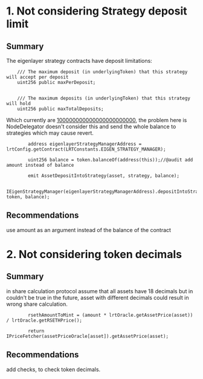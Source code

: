 # 1. Not considering Strategy deposit limit
## Summary
The eigenlayer strategy contracts have deposit limitations:
```solidity
    /// The maximum deposit (in underlyingToken) that this strategy will accept per deposit
    uint256 public maxPerDeposit;


    /// The maximum deposits (in underlyingToken) that this strategy will hold
    uint256 public maxTotalDeposits;
```
Which currently are [100000000000000000000000](https://etherscan.io/address/0x54945180dB7943c0ed0FEE7EdaB2Bd24620256bc#readProxyContract#F3), the problem here is NodeDelegator doesn't consider this and send the whole balance to strategies which may cause revert.
```solidity
        address eigenlayerStrategyManagerAddress = lrtConfig.getContract(LRTConstants.EIGEN_STRATEGY_MANAGER);

        uint256 balance = token.balanceOf(address(this));//@audit add amount instead of balance

        emit AssetDepositIntoStrategy(asset, strategy, balance);

        IEigenStrategyManager(eigenlayerStrategyManagerAddress).depositIntoStrategy(IStrategy(strategy), token, balance);
```
## Recommendations
use amount as an argument instead of the balance of the contract
# 2. Not considering token decimals
## Summary
in share calculation protocol assume that all assets have 18 decimals but in couldn't be true in the future, asset with different decimals could result in wrong share calculation.
```solidity
        rsethAmountToMint = (amount * lrtOracle.getAssetPrice(asset)) / lrtOracle.getRSETHPrice();
```
```solidity
        return IPriceFetcher(assetPriceOracle[asset]).getAssetPrice(asset);
```
## Recommendations
add checks, to check token decimals.